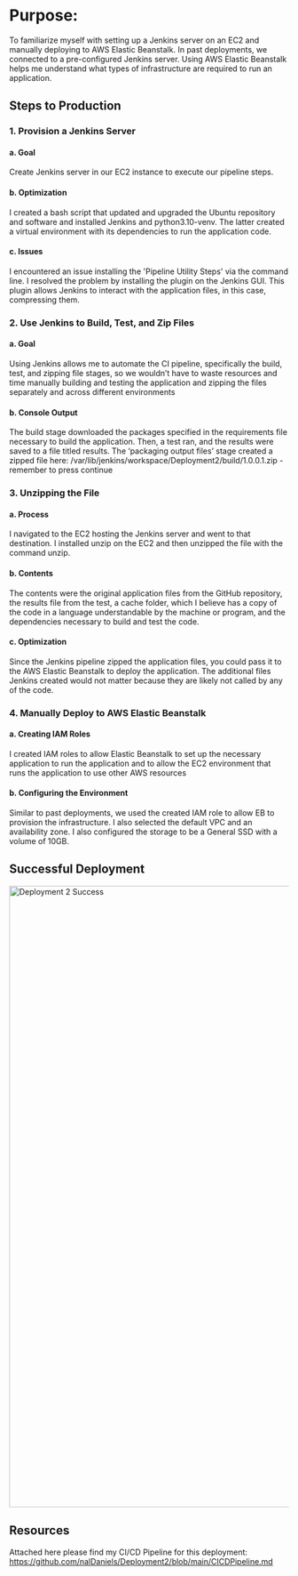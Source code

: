 # Purpose:
To familiarize myself with setting up a Jenkins server on an EC2 and manually deploying to AWS Elastic Beanstalk. In past deployments, we connected to a pre-configured Jenkins server.
Using AWS Elastic Beanstalk helps me understand what types of infrastructure are required to run an application. 

## Steps to Production
### 1. Provision a Jenkins Server
#### a. Goal
Create Jenkins server in our EC2 instance to execute our pipeline steps. 
#### b. Optimization
I created a bash script that updated and upgraded the Ubuntu repository and software and installed Jenkins and python3.10-venv. The latter created a virtual environment with its dependencies to run the application code.  
#### c. Issues
I encountered an issue installing the 'Pipeline Utility Steps' via the command line. I resolved the problem by installing the plugin on the Jenkins GUI. This plugin allows Jenkins to interact with the application files, in this case, compressing them.

### 2. Use Jenkins to Build, Test, and Zip Files
#### a. Goal
Using Jenkins allows me to automate the CI pipeline, specifically the build, test, and zipping file stages, so we wouldn’t have to waste resources and time manually building and testing the application and zipping the files separately and across different environments
#### b. Console Output
The build stage downloaded the packages specified in the requirements file necessary to build the application. Then, a test ran, and the results were saved to a file titled results. The ‘packaging output files’ stage created a zipped file here: /var/lib/jenkins/workspace/Deployment2/build/1.0.0.1.zip - remember to press continue 

### 3. Unzipping the File
#### a. Process
I navigated to the EC2 hosting the Jenkins server and went to that destination. 
I installed unzip on the EC2 and then unzipped the file with the command unzip.
#### b. Contents
The contents were the original application files from the GitHub repository, the results file from the test, a cache folder, which I believe has a copy of the code in a language understandable by the machine or program, and the dependencies necessary to build and test the code.
#### c. Optimization
Since the Jenkins pipeline zipped the application files, you could pass it to the AWS Elastic Beanstalk to deploy the application. The additional files Jenkins created would not matter because they are likely not called by any of the code. 

### 4. Manually Deploy to AWS Elastic Beanstalk
#### a. Creating IAM Roles
I created IAM roles to allow Elastic Beanstalk to set up the necessary application to run the application and to allow the EC2 environment that runs the application to use other AWS resources
#### b. Configuring the Environment
Similar to past deployments, we used the created IAM role to allow EB to provision the infrastructure. I also selected the default VPC and an availability zone. I also configured the storage to be a General SSD with a volume of 10GB.

## Successful Deployment
<img width="1118" alt="Deployment 2 Success" src="https://github.com/nalDaniels/Deployment2/assets/135375665/ae471aaf-43eb-492b-999b-88b300750c27">

## Resources
Attached here please find my CI/CD Pipeline for this deployment: https://github.com/nalDaniels/Deployment2/blob/main/CICDPipeline.md
